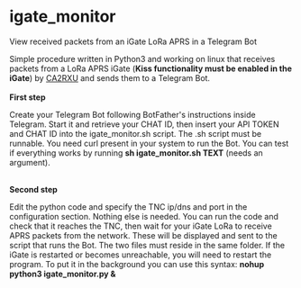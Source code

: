 # igate_monitor
View received packets from an iGate LoRa APRS in a Telegram Bot

Simple procedure written in Python3 and working on linux that receives packets from a LoRa APRS iGate (**Kiss functionality must be enabled in the iGate**) by [CA2RXU](https://github.com/richonguzman/LoRa_APRS_iGate) and sends them to a Telegram Bot.<br><br>
**First step**

Create your Telegram Bot following BotFather's instructions inside Telegram. Start it and retrieve your CHAT ID, then insert your API TOKEN and CHAT ID into the igate_monitor.sh script. The .sh script must be runnable. You need curl present in your system to run the Bot. You can test if everything works by running **sh igate_monitor.sh TEXT** (needs an argument).<br><br>

**Second step**

Edit the python code and specify the TNC ip/dns and port in the configuration section. Nothing else is needed. You can run the code and check that it reaches the TNC, then wait for your iGate LoRa to receive APRS packets from the network. These will be displayed and sent to the script that runs the Bot. The two files must reside in the same folder. If the iGate is restarted or becomes unreachable, you will need to restart the program. To put it in the background you can use this syntax: **nohup python3 igate_monitor.py &**<br><br>



